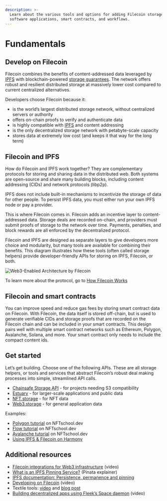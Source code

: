 ```yaml
---
description: >-
  Learn about the various tools and options for adding Filecoin storage to
  software applications, smart contracts, and workflows.
---
```


# Fundamentals

## Develop on Filecoin

Filecoin combines the benefits of content-addressed data leveraged by [IPFS](https://docs.filecoin.io/smart-contracts/fundamentals/overview/) with blockchain-powered [storage guarantees](https://filrep.io/). The network offers robust and resilient distributed storage at massively lower cost compared to current centralized alternatives.

Developers choose Filecoin because it:

* is the world’s largest distributed storage network, without centralized servers or authority
* offers on-chain proofs to verify and authenticate data
* is highly compatible with [IPFS](https://ipfs.tech/) and content addressing
* is the only decentralized storage network with petabyte-scale capacity
* stores data at extremely low cost (and keeps it that way for the long term)

## Filecoin and IPFS

How do Filecoin and IPFS work together? They are complementary protocols for storing and sharing data in the distributed web. Both systems are open-source and share many building blocks, including content addressing (CIDs) and network protocols (libp2p).

IPFS does not include built-in mechanisms to incentivize the storage of data for other people. To persist IPFS data, you must either run your own IPFS node or pay a provider.

This is where Filecoin comes in. Filecoin adds an incentive layer to content-addressed data. Storage deals are recorded on-chain, and providers must submit proofs of storage to the network over time. Payments, penalties, and block rewards are all enforced by the decentralized protocol.

Filecoin and IPFS are designed as separate layers to give developers more choice and modularity, but many tools are available for combining their benefits. This diagram illustrates how these tools (often called storage helpers) provide developer-friendly APIs for storing on IPFS, Filecoin, or both.

![Web3-Enabled Architecture by Filecoin](https://docs.filecoin.io/smart-contracts/fundamentals/overview/web3-architecture\_hu3e83233343686501f76831d055c9ac40\_1659851\_2856x0\_resize\_q75\_h2\_box\_3.webp)

To learn more about the protocol, go to [How Filecoin Works](https://docs.filecoin.io/basics/what-is-filecoin/overview/)

## Filecoin and smart contracts

You can improve speed and reduce gas fees by storing smart contract data on Filecoin. With Filecoin, the data itself is stored off-chain, but is used to generate verifiable CIDs and storage proofs that are recorded on the Filecoin chain and can be included in your smart contracts. This design pairs well with multiple smart contract networks such as Ethereum, Polygon, Avalanche, Solana, and more. Your smart contract only needs to include the compact content ids.

## Get started

Let’s get building. Choose one of the following APIs. These are all storage helpers, or tools and services that abstract Filecoin’s robust deal making processes into simple, streamlined API calls.

* [Chainsafe Storage API](https://docs.storage.chainsafe.io/) - for projects needing S3 compatibility
* [Estuary](https://estuary.tech/) - for larger-scale applications and public data
* [NFT.storage](https://nft.storage/) - for NFT data
* [Web3.storage](https://web3.storage/) - for general application data

Examples:

* [Polygon tutorial](https://nftschool.dev/tutorial/mint-nftstorage-polygon/) on NFTschool.dev
* [Flow tutorial](https://nftschool.dev/tutorial/flow-nft-marketplace/) on NFTschool.dev
* [Avalanche tutorial](https://nftschool.dev/tutorial/avax-nft/) on NFTschool.dev
* [Using IPFS & Filecoin on Harmony](https://docs.harmony.one/home/developers/tutorials/ipfs-filecoin)

## Additional resources

* [Filecoin integrations for Web3 infrastructure](https://www.youtube.com/watch?v=Q0oe6i7d1u4) (video)
* [What is an IPFS Pinning Service?](https://medium.com/pinata/what-is-an-ipfs-pinning-service-f6ed4cd7e475) (Pinata explainer)
* [IPFS documentation: Persistence, permanence and pinning](https://docs.ipfs.tech/concepts/persistence/)
* [Developing on Filecoin](https://www.youtube.com/watch?v=aGCpq0Xf-w8) (video)
* Textile tools: [video](https://www.youtube.com/watch?v=IZ8M9m9\_uJY) and [blog post](https://blog.textile.io/developer-tools-for-filecoin-ipfs-web/)
* [Building decentralized apps using Fleek’s Space daemon](https://www.youtube.com/watch?v=pWJ5fty-7mA) (video)
